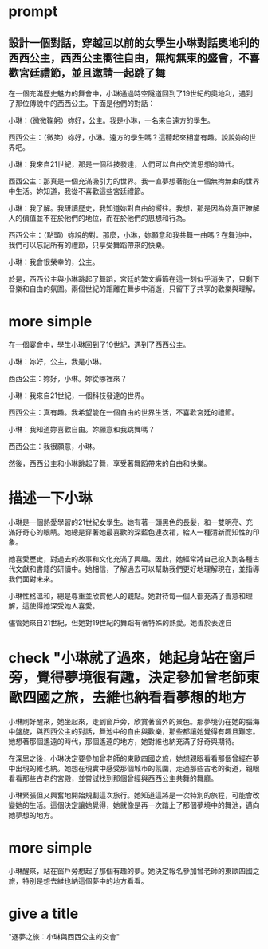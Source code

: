 # prompt
## 設計一個對話，穿越回以前的女學生小琳對話奧地利的西西公主，西西公主嚮往自由，無拘無束的盛會，不喜歡宮廷禮節，並且邀請一起跳了舞

在一個充滿歷史魅力的舞會中，小琳通過時空隧道回到了19世紀的奧地利，遇到了那位傳說中的西西公主。下面是他們的對話：

小琳：（微微鞠躬）妳好，公主。我是小琳，一名來自遠方的學生。

西西公主：（微笑）妳好，小琳。遠方的學生嗎？這聽起來相當有趣。說說妳的世界吧。

小琳：我來自21世紀，那是一個科技發達，人們可以自由交流思想的時代。

西西公主：那真是一個充滿吸引力的世界。我一直夢想著能在一個無拘無束的世界中生活。妳知道，我從不喜歡這些宮廷禮節。

小琳：我了解。我研讀歷史，我知道妳對自由的嚮往。我想，那是因為妳真正瞭解人的價值並不在於他們的地位，而在於他們的思想和行為。

西西公主：（點頭）妳說的對。那麼，小琳，妳願意和我共舞一曲嗎？在舞池中，我們可以忘記所有的禮節，只享受舞蹈帶來的快樂。

小琳：我會很榮幸的，公主。

於是，西西公主與小琳跳起了舞蹈，宮廷的繁文縟節在這一刻似乎消失了，只剩下音樂和自由的氛圍。兩個世紀的距離在舞步中消逝，只留下了共享的歡樂與理解。


# more simple

在一個宴會中，學生小琳回到了19世紀，遇到了西西公主。

小琳：妳好，公主，我是小琳。

西西公主：妳好，小琳。妳從哪裡來？

小琳：我來自21世紀，一個科技發達的世界。

西西公主：真有趣。我希望能在一個自由的世界生活，不喜歡宮廷的禮節。

小琳：我知道妳喜歡自由。妳願意和我跳舞嗎？

西西公主：我很願意，小琳。

然後，西西公主和小琳跳起了舞，享受著舞蹈帶來的自由和快樂。


# 描述一下小琳

小琳是一個熱愛學習的21世紀女學生。她有著一頭黑色的長髮，和一雙明亮、充滿好奇心的眼睛。她總是穿著她最喜歡的深藍色連衣裙，給人一種清新而知性的印象。

她喜愛歷史，對過去的故事和文化充滿了興趣。因此，她經常將自己投入到各種古代文獻和書籍的研讀中。她相信，了解過去可以幫助我們更好地理解現在，並指導我們面對未來。

小琳性格溫和，總是尊重並欣賞他人的觀點。她對待每一個人都充滿了善意和理解，這使得她深受她人喜愛。

儘管她來自21世紀，但她對19世紀的舞蹈有著特殊的熱愛。她善於表達自

# check "小琳就了過來，她起身站在窗戶旁，覺得夢境很有趣，決定參加曾老師東歐四國之旅，去維也納看看夢想的地方

小琳剛好醒來，她坐起來，走到窗戶旁，欣賞著窗外的景色。那夢境仍在她的腦海中盤旋，與西西公主的對話，舞池中的自由與歡樂，那些都讓她覺得有趣且難忘。她想著那個遙遠的時代，那個遙遠的地方，她對維也納充滿了好奇與期待。

在深思之後，小琳決定要參加曾老師的東歐四國之旅，她想親眼看看那個曾經在夢中出現的維也納。她想在現實中感受那個城市的氛圍，走過那些古老的街道，親眼看看那些古老的宮殿，並嘗試找到那個曾經與西西公主共舞的舞廳。

小琳緊張但又興奮地開始規劃這次旅行。她知道這將是一次特別的旅程，可能會改變她的生活。這個決定讓她覺得，她就像是再一次踏上了那個夢境中的舞池，邁向她夢想的地方。


# more simple
小琳醒來，站在窗戶旁想起了那個有趣的夢。她決定報名參加曾老師的東歐四國之旅，特別是想去維也納這個夢中的地方看看。


# give a title

"逐夢之旅：小琳與西西公主的交會"